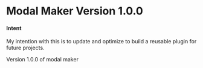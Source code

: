 # Modal Maker Version 1.0.0

#### Intent
My intention with this is to update and optimize to build a reusable plugin for future projects.
  

Version 1.0.0 of modal maker
